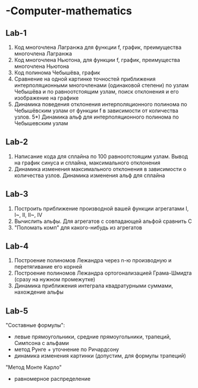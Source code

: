# -Computer-mathematics
## Lab-1
1) Код многочлена Лагранжа для функции f, график, преимущества многочлена Лагранжа
2) Код многочлена Ньютона, для функции f, график, преимущества многочлена Ньютона
3) Код полинома Чебышёва, график
4) Сравнение на одной картинке точностей приближения интерполяционными многочленами (одинаковой степени) по узлам Чебышёва и по равноотстоящим узлам, поиск отклонения и его изображение на графике
5) Динамика поведения отклонения интерполяционного полинома по Чебышёвским узлам от функции f в зависимости от количества узлов.
5*) Динамика альф для интерполяционного полинома по Чебышевским узлам

## Lab-2
1) Написание кода для сплайна по 100 равноотстоящим узлам. Вывод на график синуса и сплайна, максимального отклонения
2) Динамика изменения максимального отклонения в зависимости о количества узлов.
Динамика изменения альф для сплайна

## Lab-3
1) Построить приближение производной вашей функции агрегатами I, I~, II, II~, IV
2) Вычислить альфы. Для агрегатов с совпадающей альфой сравнить С
3) "Поломать комп" для какого-нибудь из агрегатов

## Lab-4
1) Построение полиномов Лежандра через n-ю производную и перетягивание его корней
2) Построение полиномов Лежандра ортогонализацией Грама-Шмидта (сразу на нужном промежутке)
3) Динамика приближения интеграла квадратурными суммами, нахождение альфы

## Lab-5
"Составные формулы":
- левые прямоугольники, средние прямоугольники, трапеций, Симпсона с альфами
- метод Рунге + уточнение по Ричардсону
- динамика изменения картинки (допустим, для формулы трапеций)

"Метод Монте Карло"
- равномерное распределение
